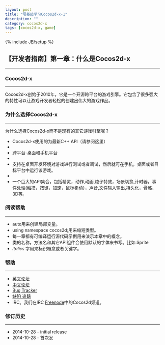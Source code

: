 ```yaml
---
layout: post
title: "零基础学习Cocos2d-x-1"
description: ""
category: cocos2d-x
tags: [cocos2d-x, game]
---
```

{% include JB/setup %}

## 【开发者指南】第一章：什么是Cocos2d-x
---

### Cocos2d-x
---

Cocos2d-x创始于2010年，它是一个开源跨平台的游戏引擎。它包含了很多强大的特性可以让游戏开发者轻松的创建出伟大的游戏作品。

### 为什么选择Cocos2d-x
---

为什么选择Cocos2d-x而不是现有的其它游戏引擎呢？

* Cocos2d-x使用的为最新C++ API（请参阅这里）
* 
* 跨平台-桌面和手机平台
* 
* 支持在桌面开发环境对游戏进行测试或者调试，然后就可在手机，桌面或者目标平台中运行该游戏。
* 
* 一个巨大的API集合，包括精灵，动作,动画,粒子特效，场景切换,计时器，事件处理(触摸，按键，加速，鼠标移动），声音,文件输入输出,持久化，骨骼，3D等。

### 阅读帮助
---

* auto用来创建局部变量。
* using namespace cocos2d;用来缩短类型。
* 每一章都有可编译运行源代码示例用来演示本章中的概念。
* 类的名称，方法名和其它API组件会使用默认的字体来书写。比如:Sprite
* *italics* 字用来标识概念或者关键字。

### 帮助
---

* [英文论坛](http://discuss.cocos2d-x.org/)
* [中文论坛](http://www.cocoachina.com/bbs/thread.php?fid=41)
* [Bug Tracker](https://github.com/cocos2d/cocos2d-x/issues)
* [缺陷 追踪](https://github.com/cocos2d/cocos2d-x/issues)
* IRC。我们在IRC [Freenode](https://webchat.freenode.net/)中的Cocos2d频道。

### 修订历史
---

* 2014-10-28 - initial release
* 2014-10-28 - 首次发
